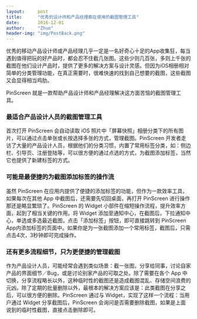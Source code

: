 ```yaml
---
layout:     post
title:      "优秀的设计师和产品经理都在使用的截图管理工具"
date:       2016-12-01
author:     "Zhuo"
header-img: "img/PostBack.png"
---
```



优秀的移动产品设计师或产品经理几乎一定是一名好奇心十足的App收集狂，每当遇到值得把玩的好产品时，都会忍不住截几张图。这些少则几百张，多则上千张的截图在他们设计产品时，提供了更多的解决方案与设计灵感。但因为iOS相册相对简单的分类管理功能，在真正需要时，很难快速的找到自己想要的截图，这些截图又会显得相当鸡肋。

PinScreen 就是一款帮助产品设计师和产品经理解决这方面苦恼的截图管理工具。

### 最适合产品设计人员的截图管理工具
首次打开 PinScreen 会自动读取 iOS 照片中「屏幕快照」相册分类下的所有图片，可以通过点击单张或长按选择多张的方式，管理截图。PinScreen 开发者走访了大量的产品设计人员，根据他们的分类习惯，内置了常用标签分类，如：侧边栏、引导页、注册登陆等，可以很方便的通过点选的方式，为截图添加标签，当然它也提供了新建标签的方式。

### 可能是最便捷的为截图添加标签的操作流
虽然 PinScreen 在应用内提供了便捷的添加标签的功能，但作为一款效率工具，如果每次在其他 App 中截图后，还需要先切回桌面，再打开 PinScreen 进行操作那还是略显繁琐了。PinScreen 的 Widget 小部件在缩短操作流程，提升效率方面，起到了相当关键的作用。将 Widget 添加至通知中心，在截图后，下拉通知中心，单选或多选最近截图，点击「添加标签」按钮，即可直接跳转到 PinScreen App内添加标签的页面中。如果你是为一张截图添加一个常用标签，截图后，只需点击4次，3秒钟即可完成操作。

### 还有更多流程细节，只为更便捷的管理截图
作为产品设计人员，可能经常会遇到类似场景：截一张图，分享给同事，讨论自家产品的界面细节／Bug，或是讨论别家产品的可取之处。除了需要在各个 App 中切换，分享流程略长以外，这种临时性的截图还是造成截图混乱、存储空间浪费的元凶。除了定期的批量删除以外，最根本的解决方案应该是：此类截图在分享之后，可以很方便的删除。PinScreen 通过与 Widget，实现了这样一个流程：当用户通过 Widget 分享截图后，PinScreen 会询问是否需要删除截图，如果是上面说到的临时性截图，直接点击删除即可。